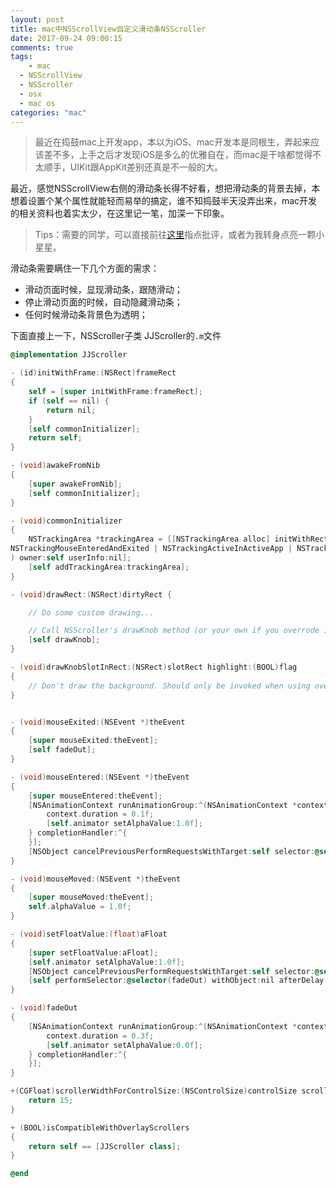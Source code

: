 ```yaml
---
layout: post
title: mac中NSScrollView自定义滑动条NSScroller
date: 2017-09-24 09:00:15
comments: true
tags:
	- mac
  - NSScrollView
  - NSScroller
  - osx
  - mac os
categories: "mac"
---
```


>最近在捣鼓mac上开发app，本以为iOS、mac开发本是同根生，弄起来应该差不多，上手之后才发现iOS是多么的优雅自在，而mac是干啥都觉得不太顺手，UIKit跟AppKit差别还真是不一般的大。

最近，感觉NSScrollView右侧的滑动条长得不好看，想把滑动条的背景去掉，本想着设置个某个属性就能轻而易举的搞定，谁不知捣鼓半天没弄出来，mac开发的相关资料也着实太少，在这里记一笔，加深一下印象。

<!-- more -->

>Tips：需要的同学，可以直接前往[这里](https://github.com/RobberJJ/JJScroller)指点批评，或者为我转身点亮一颗小星星。

滑动条需要瞒住一下几个方面的需求：
* 滑动页面时候，显现滑动条，跟随滑动；
* 停止滑动页面的时候，自动隐藏滑动条；
* 任何时候滑动条背景色为透明；

下面直接上一下，NSScroller子类 JJScroller的`.m`文件
``` mm
@implementation JJScroller

- (id)initWithFrame:(NSRect)frameRect
{
    self = [super initWithFrame:frameRect];
    if (self == nil) {
        return nil;
    }
    [self commonInitializer];
    return self;
}

- (void)awakeFromNib
{
    [super awakeFromNib];
    [self commonInitializer];
}

- (void)commonInitializer
{
    NSTrackingArea *trackingArea = [[NSTrackingArea alloc] initWithRect:self.bounds options:(
NSTrackingMouseEnteredAndExited | NSTrackingActiveInActiveApp | NSTrackingMouseMoved
) owner:self userInfo:nil];
    [self addTrackingArea:trackingArea];
}

- (void)drawRect:(NSRect)dirtyRect {

    // Do some custom drawing...

    // Call NSScroller's drawKnob method (or your own if you overrode it)
    [self drawKnob];
}

- (void)drawKnobSlotInRect:(NSRect)slotRect highlight:(BOOL)flag
{
    // Don't draw the background. Should only be invoked when using overlay scrollers
}


- (void)mouseExited:(NSEvent *)theEvent
{
    [super mouseExited:theEvent];
    [self fadeOut];
}

- (void)mouseEntered:(NSEvent *)theEvent
{
    [super mouseEntered:theEvent];
    [NSAnimationContext runAnimationGroup:^(NSAnimationContext *context) {
        context.duration = 0.1f;
        [self.animator setAlphaValue:1.0f];
    } completionHandler:^{
    }];
    [NSObject cancelPreviousPerformRequestsWithTarget:self selector:@selector(fadeOut) object:nil];
}

- (void)mouseMoved:(NSEvent *)theEvent
{
    [super mouseMoved:theEvent];
    self.alphaValue = 1.0f;
}

- (void)setFloatValue:(float)aFloat
{
    [super setFloatValue:aFloat];
    [self.animator setAlphaValue:1.0f];
    [NSObject cancelPreviousPerformRequestsWithTarget:self selector:@selector(fadeOut) object:nil];
    [self performSelector:@selector(fadeOut) withObject:nil afterDelay:1.5f];
}

- (void)fadeOut
{
    [NSAnimationContext runAnimationGroup:^(NSAnimationContext *context) {
        context.duration = 0.3f;
        [self.animator setAlphaValue:0.0f];
    } completionHandler:^{
    }];
}

+(CGFloat)scrollerWidthForControlSize:(NSControlSize)controlSize scrollerStyle:(NSScrollerStyle)scrollerStyle{
    return 15;
}

+ (BOOL)isCompatibleWithOverlayScrollers
{
    return self == [JJScroller class];
}

@end
```
